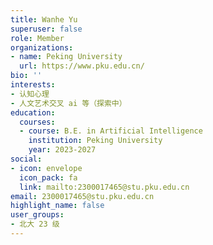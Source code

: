 ```yaml
---
title: Wanhe Yu
superuser: false
role: Member
organizations:
- name: Peking University
  url: https://www.pku.edu.cn/
bio: ''
interests:
- 认知心理
- 人文艺术交叉 ai 等（探索中）
education:
  courses:
  - course: B.E. in Artificial Intelligence
    institution: Peking University
    year: 2023-2027
social:
- icon: envelope
  icon_pack: fa
  link: mailto:2300017465@stu.pku.edu.cn
email: 2300017465@stu.pku.edu.cn
highlight_name: false
user_groups:
- 北大 23 级
---
```

